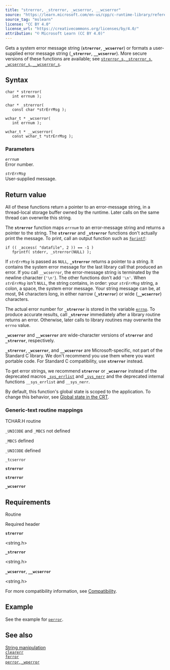 ```yaml
---
title: "strerror, _strerror, _wcserror, __wcserror"
source: "https://learn.microsoft.com/en-us/cpp/c-runtime-library/reference/strerror-strerror-wcserror-wcserror?view=msvc-170"
source_tag: "mslearn"
license: "CC BY 4.0"
license_url: "https://creativecommons.org/licenses/by/4.0/"
attribution: "© Microsoft Learn (CC BY 4.0)"
---
```

Gets a system error message string (**`strerror`**, **`_wcserror`**) or formats a user-supplied error message string (**`_strerror`**, **`__wcserror`**). More secure versions of these functions are available; see [`strerror_s`, `_strerror_s`, `_wcserror_s`, `__wcserror_s`](https://learn.microsoft.com/en-us/cpp/c-runtime-library/reference/strerror-s-strerror-s-wcserror-s-wcserror-s?view=msvc-170).

## Syntax

```
char * strerror(
   int errnum );

char * _strerror(
   const char *strErrMsg );

wchar_t * _wcserror(
   int errnum );

wchar_t * __wcserror(
   const wchar_t *strErrMsg );
```

### Parameters

_`errnum`_  
Error number.

_`strErrMsg`_  
User-supplied message.

## Return value

All of these functions return a pointer to an error-message string, in a thread-local storage buffer owned by the runtime. Later calls on the same thread can overwrite this string.

The **`strerror`** function maps _`errnum`_ to an error-message string and returns a pointer to the string. The **`strerror`** and **`_strerror`** functions don't actually print the message. To print, call an output function such as [`fprintf`](https://learn.microsoft.com/en-us/cpp/c-runtime-library/reference/fprintf-fprintf-l-fwprintf-fwprintf-l?view=msvc-170):

```
if (( _access( "datafile", 2 )) == -1 )
   fprintf( stderr, _strerror(NULL) );
```

If _`strErrMsg`_ is passed as `NULL`, **`_strerror`** returns a pointer to a string. It contains the system error message for the last library call that produced an error. If you call `__wcserror`, the error-message string is terminated by the newline character (`'\n'`). The other functions don't add `'\n'`. When _`strErrMsg`_ isn't `NULL`, the string contains, in order: your _`strErrMsg`_ string, a colon, a space, the system error message. Your string message can be, at most, 94 characters long, in either narrow (**`_strerror`**) or wide (**`__wcserror`**) characters.

The actual error number for **`_strerror`** is stored in the variable [`errno`](https://learn.microsoft.com/en-us/cpp/c-runtime-library/errno-doserrno-sys-errlist-and-sys-nerr?view=msvc-170). To produce accurate results, call **`_strerror`** immediately after a library routine returns an error. Otherwise, later calls to library routines may overwrite the `errno` value.

**`_wcserror`** and **`__wcserror`** are wide-character versions of **`strerror`** and **`_strerror`**, respectively.

**`_strerror`**, **`_wcserror`**, and **`__wcserror`** are Microsoft-specific, not part of the Standard C library. We don't recommend you use them where you want portable code. For Standard C compatibility, use **`strerror`** instead.

To get error strings, we recommend **`strerror`** or **`_wcserror`** instead of the deprecated macros [`_sys_errlist`](https://learn.microsoft.com/en-us/cpp/c-runtime-library/errno-doserrno-sys-errlist-and-sys-nerr?view=msvc-170) and [`_sys_nerr`](https://learn.microsoft.com/en-us/cpp/c-runtime-library/errno-doserrno-sys-errlist-and-sys-nerr?view=msvc-170) and the deprecated internal functions `__sys_errlist` and `__sys_nerr`.

By default, this function's global state is scoped to the application. To change this behavior, see [Global state in the CRT](https://learn.microsoft.com/en-us/cpp/c-runtime-library/global-state?view=msvc-170).

### Generic-text routine mappings

TCHAR.H routine

`_UNICODE` and `_MBCS` not defined

`_MBCS` defined

`_UNICODE` defined

`_tcserror`

**`strerror`**

**`strerror`**

**`_wcserror`**

## Requirements

Routine

Required header

**`strerror`**

<string.h>

**`_strerror`**

<string.h>

**`_wcserror`**, **`__wcserror`**

<string.h>

For more compatibility information, see [Compatibility](https://learn.microsoft.com/en-us/cpp/c-runtime-library/compatibility?view=msvc-170).

## Example

See the example for [`perror`](https://learn.microsoft.com/en-us/cpp/c-runtime-library/reference/perror-wperror?view=msvc-170).

## See also

[String manipulation](https://learn.microsoft.com/en-us/cpp/c-runtime-library/string-manipulation-crt?view=msvc-170)  
[`clearerr`](https://learn.microsoft.com/en-us/cpp/c-runtime-library/reference/clearerr?view=msvc-170)  
[`ferror`](https://learn.microsoft.com/en-us/cpp/c-runtime-library/reference/ferror?view=msvc-170)  
[`perror`, `_wperror`](https://learn.microsoft.com/en-us/cpp/c-runtime-library/reference/perror-wperror?view=msvc-170)